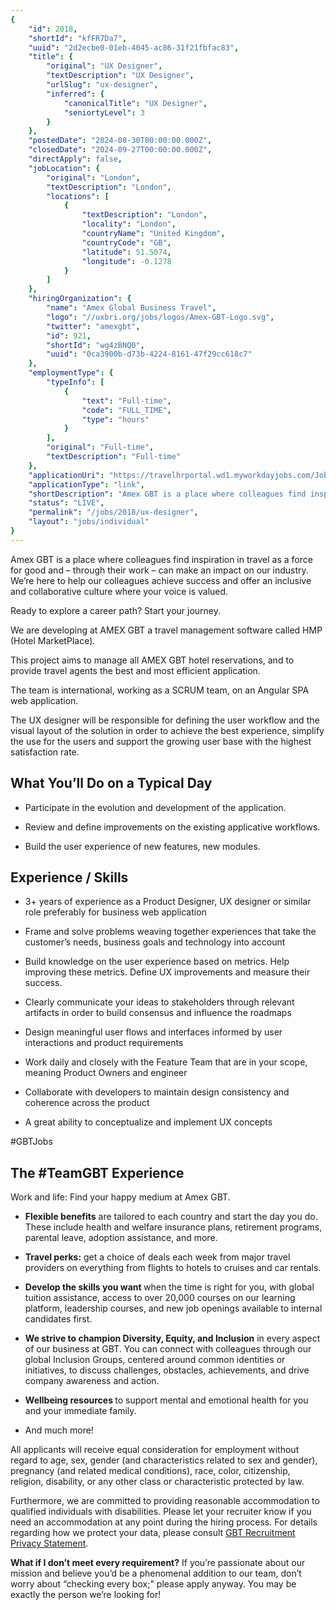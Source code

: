 ```yaml
---
{
	"id": 2018,
	"shortId": "kfFR7Da7",
	"uuid": "2d2ecbe0-01eb-4045-ac86-31f21fbfac83",
	"title": {
		"original": "UX Designer",
		"textDescription": "UX Designer",
		"urlSlug": "ux-designer",
		"inferred": {
			"canonicalTitle": "UX Designer",
			"seniortyLevel": 3
		}
	},
	"postedDate": "2024-08-30T00:00:00.000Z",
	"closedDate": "2024-09-27T00:00:00.000Z",
	"directApply": false,
	"jobLocation": {
		"original": "London",
		"textDescription": "London",
		"locations": [
			{
				"textDescription": "London",
				"locality": "London",
				"countryName": "United Kingdom",
				"countryCode": "GB",
				"latitude": 51.5074,
				"longitude": -0.1278
			}
		]
	},
	"hiringOrganization": {
		"name": "Amex Global Business Travel",
		"logo": "//uxbri.org/jobs/logos/Amex-GBT-Logo.svg",
		"twitter": "amexgbt",
		"id": 921,
		"shortId": "wg4zBNQ0",
		"uuid": "0ca3900b-d73b-4224-8161-47f29cc618c7"
	},
	"employmentType": {
		"typeInfo": [
			{
				"text": "Full-time",
				"code": "FULL_TIME",
				"type": "hours"
			}
		],
		"original": "Full-time",
		"textDescription": "Full-time"
	},
	"applicationUri": "https://travelhrportal.wd1.myworkdayjobs.com/Jobs/job/London-United-Kingdom/UX-Designer_J-68517/apply?rx_a=0&rx_c=&rx_ch=jobp4p&rx_group=360548&rx_job=J-68517&rx_medium=cpc&rx_r=none&rx_source=indeed&rx_ts=20240830T060602Z&rx_vp=cpc&source=Recruitics_Indeed_Organic&rx_p=7ZYIVCOYNY&rx_viewer=e1c2c20c5a0811efac8f079f9ec1613912b46b03667b4028a563f3b05623c82d",
	"applicationType": "link",
	"shortDescription": "Amex GBT is a place where colleagues find inspiration in travel as a force for good and – through their work – can make an impact on our industry. We’re’ here to help our colleagues achieve success",
	"status": "LIVE",
	"permalink": "/jobs/2018/ux-designer",
	"layout": "jobs/individual"
}
---
```

<p>Amex GBT is a place where colleagues find inspiration in travel as a force for good and – through their work – can make an impact on our industry. We’re here to help our colleagues achieve success and offer an inclusive and collaborative culture where your voice is valued.</p><p>Ready to explore a career path? Start your journey.</p><p>We are developing at AMEX GBT a travel management software called HMP (Hotel MarketPlace).</p><p>This project aims to manage all AMEX GBT hotel reservations, and to provide travel agents the best and most efficient application.</p><p>The team is international, working as a SCRUM team, on an Angular SPA web application.</p><p>The UX designer will be responsible for defining the user workflow and the visual layout of the solution in order to achieve the best experience, simplify the use for the users and support the growing user base with the highest satisfaction rate.</p><h2>What You’ll Do on a Typical Day</h2><ul><li><p>Participate in the evolution and development of the application.</p></li><li><p>Review and define improvements on the existing applicative workflows.</p></li><li><p>Build the user experience of new features, new modules.</p></li></ul><h2>Experience / Skills</h2><ul><li><p>3+ years of experience as a Product Designer, UX designer or similar role preferably for business web application</p></li><li><p>Frame and solve problems weaving together experiences that take the customer’s needs, business goals and technology into account</p></li><li><p>Build knowledge on the user experience based on metrics. Help improving these metrics. Define UX improvements and measure their success.</p></li><li><p>Clearly communicate your ideas to stakeholders through relevant artifacts in order to build consensus and influence the roadmaps</p></li><li><p>Design meaningful user flows and interfaces informed by user interactions and product requirements</p></li><li><p>Work daily and closely with the Feature Team that are in your scope, meaning Product Owners and engineer</p></li><li><p>Collaborate with developers to maintain design consistency and coherence across the product</p></li><li><p>A great ability to conceptualize and implement UX concepts</p></li></ul><p>#GBTJobs&nbsp; &nbsp; &nbsp;&nbsp; &nbsp; &nbsp;</p><h2><strong>The #TeamGBT Experience</strong></h2><p>Work and life: Find your happy medium at Amex GBT.</p><ul><li><p><strong>Flexible benefits</strong> are tailored to each country and start the day you do. These include health and welfare insurance plans, retirement programs, parental leave, adoption assistance, and more.</p></li><li><p><strong>Travel perks:</strong> get a choice of deals each week from major travel providers on everything from flights to hotels to cruises and car rentals.</p></li><li><p><strong>Develop the skills you want </strong>when the time is right for you, with global tuition assistance, access to over 20,000 courses on our learning platform, leadership courses, and new job openings available to internal candidates first.</p></li><li><p><strong>We strive to champion Diversity, Equity, and Inclusion</strong> in every aspect of our business at GBT. You can connect with colleagues through our global Inclusion Groups, centered around common identities or initiatives, to discuss challenges, obstacles, achievements, and drive company awareness and action.</p></li><li><p><strong>Wellbeing resources </strong>to support mental and emotional health for you and your immediate family.</p></li><li><p>And much more!</p></li></ul><p>All applicants will receive equal consideration for employment without regard to age, sex, gender (and characteristics related to sex and gender), pregnancy (and related medical conditions), race, color, citizenship, religion, disability, or any other class or characteristic protected by law.</p><p>Furthermore, we are committed to providing reasonable accommodation to qualified individuals with disabilities. Please let your recruiter know if you need an accommodation at any point during the hiring process. For details regarding how we protect your data, please consult <a target="_blank" rel="noopener noreferrer nofollow" href="https://www.amexglobalbusinesstravel.com/gbt-recruitment-privacy-statement/">GBT Recruitment Privacy Statement</a>.</p><p><strong>What if I don’t meet every requirement?</strong> If you’re passionate about our mission and believe you’d be a phenomenal addition to our team, don’t worry about “checking every box;" please apply anyway. You may be exactly the person we’re looking for!</p>
